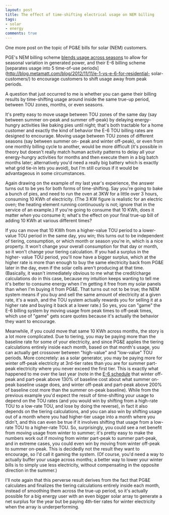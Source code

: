 ```yaml
---
layout: post
title: The effect of time-shifting electrical usage on NEM billing
tags:
- solar
- energy
comments: true
---
```

One more post on the topic of PG&E bills for solar (NEM) customers.

PGE's NEM billing scheme [blends usage across
seasons](http://blog.metamatt.com/blog/2012/11/09/one-year-of-solar-power/) to
allow for seasonal variation in generated power, and their E-6 billing scheme
[separates usage into 5 time-of-use
periods](http://blog.metamatt.com/blog/2012/11/11/e-1-vs-e-6-for-residential-
solar-customers/) to encourage customers to shift usage away from peak
periods.

A question that just occurred to me is whether you can game their billing
results by time-shifting usage around inside the same true-up period, between
TOU zones, months, or even seasons.

It's pretty easy to move usage between TOU zones of the same day (say between
summer on-peak and summer off-peak) by delaying energy-hungry activities like
baking pies until night; that's both tractable for a home customer and exactly
the kind of behavior the E-6 TOU billing rates are designed to encourage.
Moving usage between TOU zones of different seasons (say between summer on-
peak and winter off-peak), or even from one monthly billing cycle to another,
would be more difficult (it's possible in theory but doesn't really match
human activity patterns to delay all your energy-hungry activities for months
and then execute them in a big batch months later; alternatively you'd need a
really big battery which is exactly what grid tie-in lets you avoid), but I'm
still curious if it would be advantageous in some circumstances.

Again drawing on the example of my last year's experience, the answer turns
out to be yes for both forms of time-shifting. Say you're going to bake a
bunch of pies, and need to run the oven at 3KW for a little over 3 hours,
consuming 10 KWh of electricity. (The 3 KW figure is realistic for an electric
oven; the heating element running continuously is not; ignore that in the
service of an example.) If you're going to consume that 10 KWh, does it matter
_when_ you consume it; what's the effect on your final true-up bill of adding
10 KWh at various different times?

If you can move that 10 KWh from a higher-value TOU period to a lower-value
TOU period in the same day, you win; this turns out to be independent of
tiering, consumption, or which month or season you're in, which is a nice
property. It won't change your overall consumption for that day or month, so
it won't change your tiering calculation. If you had a surplus in the higher-
value TOU period, you'll now have a bigger surplus, which at the higher rate
is more than enough to buy the same electricity back from PG&E later in the
day, even if the solar cells aren't producing at that time. (Basically, it
wasn't immediately obvious to me what the credit/charge calculations do in
this case, because my intuition keeps wanting to tell me it's better to
consume energy when I'm getting it free from my solar panels than when I'm
buying it from PG&E. That turns out not to be true; the NEM system means if
you buy and sell the same amount of electricity at a given rate, it's a wash,
and the TOU system actually rewards you for selling it at a higher rate and
buying it back at a lower rate.) So yes, you can "game" the E-6 billing system
by moving usage from peak times to off-peak times, which use of "game" gets
scare quotes because it's actually the behavior they want to encourage.

Meanwhile, if you could move that same 10 KWh across months, the story is a
lot more complicated. Due to tiering, you may be paying more than the baseline
rate for some of your electricity, and since PG&E applies the tiering
calculations entirely inside each month, based on that month's usage, you can
actually get crossover between "high-value" and "low-value" TOU periods. More
concretely: as a solar generator, you may be paying more for winter off-peak
electricity at 3rd-tier rates than you are for summer part-peak electricity
where you never exceed the first tier. This is exactly what happened to me
over the last year (note in the [E-6
schedule](http://www.pge.com/tariffs/tm2/pdf/ELEC_SCHEDS_E-6.pdf) that winter
off-peak and part-peak above 130% of baseline cost about what summer on-peak
baseline usage does, and winter off-peak and part-peak above 200% of baseline
cost more than the summer on-peak baseline). While from the previous example
you'd expect the result of time-shifting your usage to depend on the TOU rates
(and you would win by shifting from a high-rate TOU to a low-rate TOU, and
lose by doing the reverse), in fact it also depends on the tiering
calculations, and you can also win by shifting usage out of a month where you
had higher-tier usage into a month where you didn't, and this can even be true
if it involves shifting that usage from a low-rate TOU to a higher-rate TOU.
So, surprisingly, you could see a net benefit from moving usage from winter to
summer; it's pretty easy to make the numbers work out if moving from winter
part-peak to summer part-peak, and in extreme cases, you could even win by
moving from winter off-peak to summer on-peak. This is decidedly not the
result they want to encourage, so I'd call it gaming the system. (Of course,
you'd need a way to actually buffer your usage across months; a better way to
lower your winter bills is to simply use less electricity, without
compensating in the opposite direction in the summer.)

I'll note again that this perverse result derives from the fact that PG&E
calculates and finalizes the tiering calculations entirely inside each month,
instead of smoothing them across the true-up period, so it's actually possible
for a big energy user with an even bigger solar array to generate a net
surplus for the year but be paying 4th-tier rates for winter electricity when
the array is underperforming.

